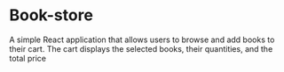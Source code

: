# Book-store
A simple React application that allows users to browse and add books to their cart. The cart displays the selected books, their quantities, and the total price
